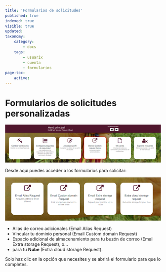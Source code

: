```yaml
---
title: 'Formularios de solicitudes'
published: true
indexed: true
visible: true
updated:
taxonomy:
    category:
        - docs
    tags:
        - usuarix
        - cuenta
        - formularios
page-toc:
    active:
---
```


# Formularios de solicitudes personalizadas

![](es/tablero_formularios.png)

Desde aquí puedes acceder a los formularios para solicitar:

![](en/forms.png)

- Alias de correo adicionales (Email Alias Request)
- Vincular tu dominio personal (Email Custom domain Request)
- Espacio adicional de almacenamiento para tu buzón de correo (Email Extra storage Request), o...
- para tu **Nube** (Extra cloud storage Request).

Solo haz clic en la opción que necesites y se abrirá el formulario para que lo completes.
